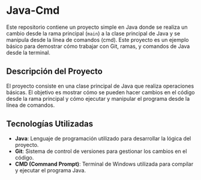 # Java-Cmd

Este repositorio contiene un proyecto simple en Java donde se realiza un cambio desde la rama principal (`main`) a la clase principal de Java y se manipula desde la línea de comandos (cmd). Este proyecto es un ejemplo básico para demostrar cómo trabajar con Git, ramas, y comandos de Java desde la terminal.

## Descripción del Proyecto

El proyecto consiste en una clase principal de Java que realiza operaciones básicas. El objetivo es mostrar cómo se pueden hacer cambios en el código desde la rama principal y cómo ejecutar y manipular el programa desde la línea de comandos.

## Tecnologías Utilizadas

- **Java**: Lenguaje de programación utilizado para desarrollar la lógica del proyecto.
- **Git**: Sistema de control de versiones para gestionar los cambios en el código.
- **CMD (Command Prompt)**: Terminal de Windows utilizada para compilar y ejecutar el programa Java.
